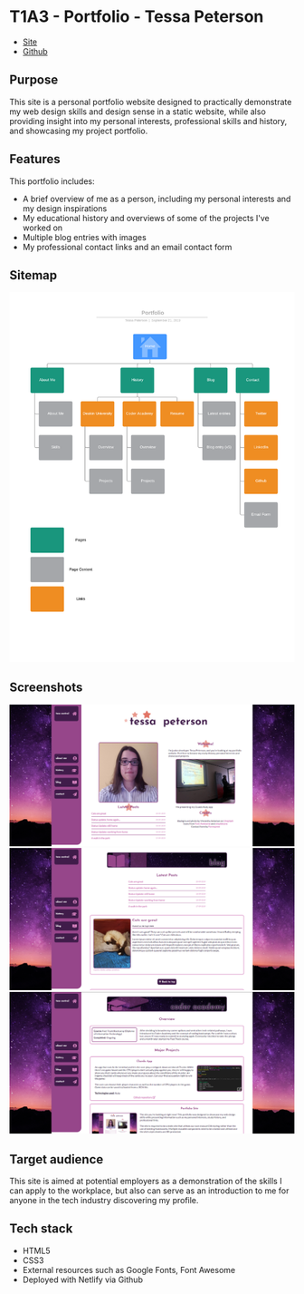 # T1A3 - Portfolio - Tessa Peterson

- [Site](https://techspeterson-portfolio.netlify.com/)
- [Github](https://github.com/techspeterson/portfolio-site)

## Purpose
This site is a personal portfolio website designed to practically demonstrate my web design skills and design sense in a static website, while also providing insight into my personal interests, professional skills and history, and showcasing my project portfolio.

## Features
This portfolio includes:
- A brief overview of me as a person, including my personal interests and my design inspirations
- My educational history and overviews of some of the projects I've worked on
- Multiple blog entries with images
- My professional contact links and an email contact form

## Sitemap
![Sitemap](docs/portfolio-site-map.png)

## Screenshots
![Index](docs/chrome_2019-09-20_14-13-04.png)
![Blog](docs/chrome_2019-09-20_14-12-45.png)
![Projects](docs/chrome_2019-09-20_14-16-24.png)

## Target audience
This site is aimed at potential employers as a demonstration of the skills I can apply to the workplace, but also can serve as an introduction to me for anyone in the tech industry discovering my profile.

## Tech stack
- HTML5
- CSS3
- External resources such as Google Fonts, Font Awesome
- Deployed with Netlify via Github